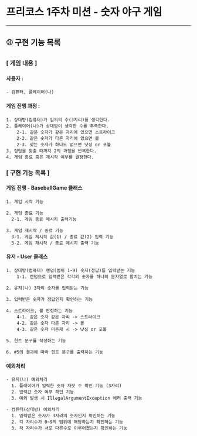 # 프리코스 1주차 미션 - 숫자 야구 게임

---

## ⚾ 구현 기능 목록

### [ 게임 내용 ]

#### 사용자 :

    - 컴퓨터, 플레이어(나)

#### 게임 진행 과정 :

    1. 상대방(컴퓨터)가 임의의 수(3자리)를 생각한다.
    2. 플레이어(나)가 상대방이 생각한 수를 추측한다.
        2-1. 같은 숫자가 같은 자리에 있으면 스트라이크
        2-2. 같은 숫자가 다른 자리에 있으면 볼
        2-3. 맞는 숫자가 하나도 없으면 낫싱 or 포볼
    3. 정답을 맞출 때까지 2의 과정을 반복한다.
    4. 게임 종료 혹은 재시작 여부를 결정한다.

### [ 구현 기능 목록 ]

#### 게임 진행 - BaseballGame 클래스

    1. 게임 시작 기능

    2. 게임 종료 기능
      2-1. 게임 종료 메시지 출력기능

    3. 게임 재시작 / 종료 기능
      3-1. 게임 재시작 값(1) / 종료 값(2) 입력 기능
      3-2. 게임 재시작 / 종료 메시지 출력 기능

#### 유저 - User 클래스

    1. 상대방(컴퓨터) 랜덤(범위 1~9) 숫자(정답)를 입력받는 기능
        1-1. 랜덤으로 입력받은 각각의 숫자를 하나의 문자열로 합치는 기능

    2. 유저(나) 3자리 숫자를 입력받는 기능

    3. 입력받은 숫자가 정답인지 확인하는 기능

    4. 스트라이크, 볼 판정하는 기능
        4-1. 같은 숫자 같은 자리 -> 스트라이크
        4-2. 같은 숫자 다른 자리 -> 볼
        4-3. 같은 숫자 미존재 시 -> 낫싱 or 포볼

    5. 힌트 문구를 작성하는 기능

    6. #5의 결과에 따라 힌트 문구를 출력하는 기능

#### 예외처리
    - 유저(나) 예외처리
      1. 플레이어가 입력한 숫자 자릿 수 확인 기능 (3자리)
      2. 입력값 숫자 여부 확인 기능
      3. 예외 발생 시 IllegalArgumentException 에러 출력 기능

    - 컴퓨터(상대방) 예외처리
      1. 입력받은 숫자가 3자리의 숫자인지 확인하는 기능
      2. 각 자리수가 0~9의 범위에 해당하는지 확인하는 기능
      3. 각 자리수가 서로 다른수로 이루어졌는지 확인하는 기능